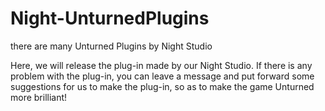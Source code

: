 # Night-UnturnedPlugins
there are many Unturned Plugins by Night Studio

Here, we will release the plug-in made by our Night Studio. If there is any problem with the plug-in, you can leave a message and put forward some suggestions for us to make the plug-in, so as to make the game Unturned more brilliant!
